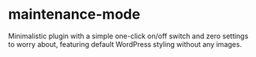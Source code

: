 # maintenance-mode
Minimalistic plugin with a simple one-click on/off switch and zero settings to worry about, featuring default WordPress styling without any images.
